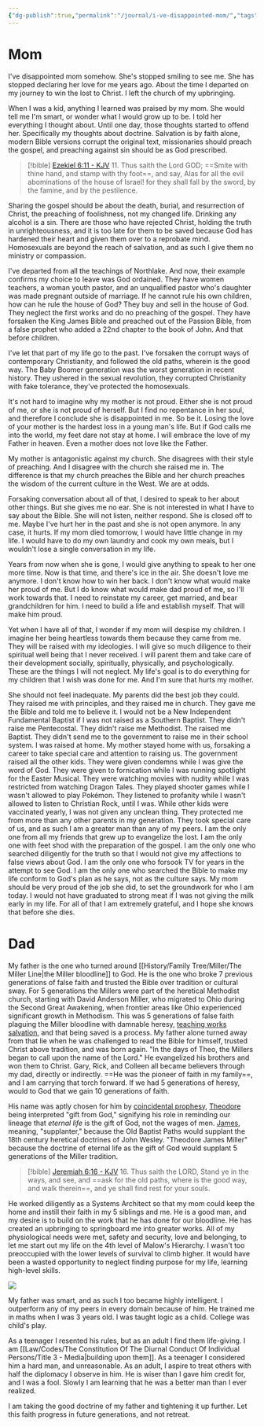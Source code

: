 ```yaml
---
{"dg-publish":true,"permalink":"/journal/i-ve-disappointed-mom/","tags":["parentingmotivation"],"created":"May 22, 2024, 7:53 PM"}
---
```



# Mom

I've disappointed mom somehow. She's stopped smiling to see me. She has stopped declaring her love for me years ago. About the time I departed on my journey to win the lost to Christ. I left the church of my upbringing.

When I was a kid, anything I learned was praised by my mom. She would tell me I'm smart, or wonder what I would grow up to be. I told her everything I thought about. Until one day, those thoughts started to offend her. Specifically my thoughts about doctrine. Salvation is by faith alone, modern Bible versions corrupt the original text, missionaries should preach the gospel, and preaching against sin should be as God prescribed.

> [!bible] [Ezekiel 6:11 - KJV](https://bible-api.com/Ezekiel+6:11?translation=kjv)
> 11. Thus saith the Lord GOD; ==Smite with thine hand, and stamp with thy foot==, and say, Alas for all the evil abominations of the house of Israel! for they shall fall by the sword, by the famine, and by the pestilence.

Sharing the gospel should be about the death, burial, and resurrection of Christ, the preaching of foolishness, not my changed life. Drinking any alcohol is a sin. There are those who have rejected Christ, holding the truth in unrighteousness, and it is too late for them to be saved because God has hardened their heart and given them over to a reprobate mind. Homosexuals are beyond the reach of salvation, and as such I give them no ministry or compassion.

I've departed from all the teachings of Northlake. And now, their example confirms my choice to leave was God ordained. They have women teachers, a woman youth pastor, and an unqualified pastor who's daughter was made pregnant outside of marriage. If he cannot rule his own children, how can he rule the house of God? They buy and sell in the house of God. They neglect the first works and do no preaching of the gospel. They have forsaken the King James Bible and preached out of the Passion Bible, from a false prophet who added a 22nd chapter to the book of John. And that before children.

I've let that part of my life go to the past. I've forsaken the corrupt ways of contemporary Christianity, and followed the old paths, wherein is the good way. The Baby Boomer generation was the worst generation in recent history. They ushered in the sexual revolution, they corrupted Christianity with fake tolerance, they've protected the homosexuals.

It's not hard to imagine why my mother is not proud. Either she is not proud of me, or she is not proud of herself. But I find no repentance in her soul, and therefore I conclude she is disappointed in me. So be it. Losing the love of your mother is the hardest loss in a young man's life. But if God calls me into the world, my feet dare not stay at home. I will embrace the love of my Father in heaven. Even a mother does not love like the Father.

My mother is antagonistic against my church. She disagrees with their style of preaching. And I disagree with the church she raised me in. The difference is that my church preaches the Bible and her church preaches the wisdom of the current culture in the West. We are at odds.

Forsaking conversation about all of that, I desired to speak to her about other things. But she gives me no ear. She is not interested in what I have to say about the Bible. She will not listen, neither respond. She is closed off to me. Maybe I've hurt her in the past and she is not open anymore. In any case, it hurts. If my mom died tomorrow, I would have little change in my life. I would have to do my own laundry and cook my own meals, but I wouldn't lose a single conversation in my life.

Years from now when she is gone, I would give anything to speak to her one more time. Now is that time, and there's ice in the air. She doesn't love me anymore. I don't know how to win her back. I don't know what would make her proud of me. But I do know what would make dad proud of me, so I'll work towards that. I need to reinstate my career, get married, and bear grandchildren for him. I need to build a life and establish myself. That will make him proud.

Yet when I have all of that, I wonder if my mom will despise my children. I imagine her being heartless towards them because they came from me. They will be raised with my ideologies. I will give so much diligence to their spiritual well being that I never received. I will parent them and take care of their development socially, spiritually, physically, and psychologically. These are the things I will not neglect. My life's goal is to do everything for my children that I wish was done for me. And I'm sure that hurts my mother.

She should not feel inadequate. My parents did the best job they could. They raised me with principles, and they raised me in church. They gave me the Bible and told me to believe it. I would not be a New Independent Fundamental Baptist if I was not raised as a Southern Baptist. They didn't raise me Pentecostal. They didn't raise me Methodist. The raised me Baptist. They didn't send me to the government to raise me in their school system. I was raised at home. My mother stayed home with us, forsaking a career to take special care and attention to raising us. The government raised all the other kids. They were given condemns while I was give the word of God. They were given to fornication while I was running spotlight for the Easter Musical. They were watching movies with nudity while I was restricted from watching Dragon Tales. They played shooter games while I wasn't allowed to play Pokémon. They listened to profanity while I wasn't allowed to listen to Christian Rock, until I was. While other kids were vaccinated yearly, I was not given any unclean thing. They protected me from more than any other parents in my generation. They took special care of us, and as such I am a greater man than any of my peers. I am the only one from all my friends that grew up to evangelize the lost. I am the only one with feet shod with the preparation of the gospel. I am the only one who searched diligently for the truth so that I would not give my affections to false views about God. I am the only one who forsook TV for years in the attempt to see God. I am the only one who searched the Bible to make my life conform to God's plan as he says, not as the culture says. My mom should be very proud of the job she did, to set the groundwork for who I am today. I would not have graduated to strong meat if I was not giving the milk early in my life. For all of that I am extremely grateful, and I hope she knows that before she dies.

# Dad

My father is the one who turned around [[History/Family Tree/Miller/The Miller Line\|the Miller bloodline]] to God. He is the one who broke 7 previous generations of false faith and trusted the Bible over tradition or cultural sway. For 5 generations the Millers were part of the heretical Methodist church, starting with David Anderson Miller, who migrated to Ohio during the Second Great Awakening, when frontier areas like Ohio experienced significant growth in Methodism. This was 5 generations of false faith plaguing the Miller bloodline with damnable heresy, [teaching works salvation](https://en.wikipedia.org/wiki/Methodism), and that being saved is a process. My father alone turned away from that lie when he was challenged to read the Bible for himself, trusted Christ above tradition, and was born again. "In the days of Theo, the Millers began to call upon the name of the Lord." He evangelized his brothers and won them to Christ. Gary, Rick, and Colleen all became believers through my dad, directly or indirectly. ==He was the pioneer of faith in my family==, and I am carrying that torch forward. If we had 5 generations of heresy, would to God that we gain 10 generations of faith.

His name was aptly chosen for him by [coincidental prophesy](https://www.biblegateway.com/passage/?search=John+11%3A50-51&version=KJV), [Theodore](https://www.thebump.com/b/theodore-baby-name) being interpreted "gift from God," signifying his role in reminding our lineage that *eternal life* is the gift of God, not the wages of men. [James](https://www.thebump.com/b/james-baby-name), meaning, "supplanter," because the Old Baptist Paths would supplant the 18th century heretical doctrines of John Wesley. "Theodore James Miller" because the doctrine of eternal life as the gift of God would supplant 5 generations of the Miller tradition.

> [!bible] [Jeremiah 6:16 - KJV](https://bible-api.com/Jeremiah+6:16?translation=kjv)
> 16. Thus saith the LORD, Stand ye in the ways, and see, and ==ask for the old paths, where is the good way, and walk therein==, and ye shall find rest for your souls.

He worked diligently as a Systems Architect so that my mom could keep the home and instill their faith in my 5 siblings and me. He is a good man, and my desire is to build on the work that he has done for our bloodline. He has created an upbringing to springboard me into greater works. All of my physiological needs were met, safety and security, love and belonging, to let me start out my life on the 4th level of Malow's Hierarchy. I wasn't too preoccupied with the lower levels of survival to climb higher. It would have been a wasted opportunity to neglect finding purpose for my life, learning high-level skills.

![](https://upload.wikimedia.org/wikiversity/en/archive/b/bc/20151023111824%21Maslows_hierarchy.png)

My father was smart, and as such I too became highly intelligent. I outperform any of my peers in every domain because of him. He trained me in maths when I was 3 years old. I was taught logic as a child. College was child's play.

As a teenager I resented his rules, but as an adult I find them life-giving. I am [[Law/Codes/The Constitution Of The Diurnal Conduct Of Individual Persons/Title 3 - Media\|building upon them]]. As a teenager I considered him a hard man, and unreasonable. As an adult, I aspire to treat others with half the diplomacy I observe in him. He is wiser than I gave him credit for, and I was a fool. Slowly I am learning that he was a better man than I ever realized.

I am taking the good doctrine of my father and tightening it up further. Let this faith progress in future generations, and not retreat.
